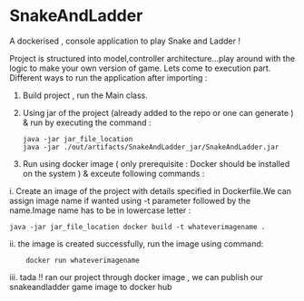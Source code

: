 # SnakeAndLadder
A dockerised , console application to play Snake and Ladder ! 

Project is structured into model,controller architecture...play around with the logic to make your own version of game.
Lets come to execution part.
Different ways to run the application after importing :
1. Build project , run the Main class.


2. Using jar of the project (already added to the repo or one can generate ) & run by executing the command :
    ```
    java -jar jar_file_location
    java -jar ./out/artifacts/SnakeAndLadder_jar/SnakeAndLadder.jar

3. Run using docker image ( only prerequisite : Docker should be installed on the system ) & exceute following commands :

  i. Create an image of the project with details specified in Dockerfile.We can assign image name if wanted using -t parameter followed by the name.Image name has to be in lowercase letter :

    java -jar jar_file_location docker build -t whateverimagename .   

 ii.  the image is created successfully, run the image using command:
    
        docker run whateverimagename 
  

 iii. tada !! ran our project through docker image , we can publish our snakeandladder game image to docker hub 


